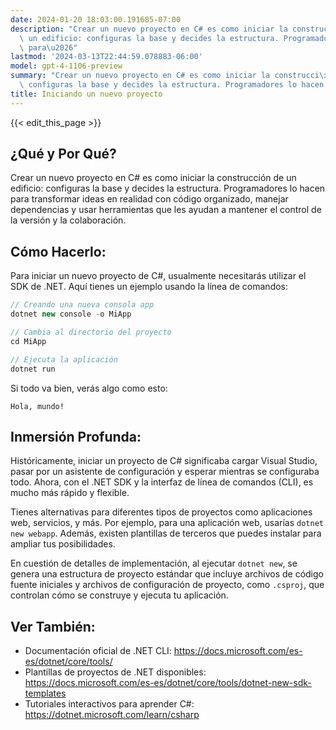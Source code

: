```yaml
---
date: 2024-01-20 18:03:00.191685-07:00
description: "Crear un nuevo proyecto en C# es como iniciar la construcci\xF3n de\
  \ un edificio: configuras la base y decides la estructura. Programadores lo hacen\
  \ para\u2026"
lastmod: '2024-03-13T22:44:59.078883-06:00'
model: gpt-4-1106-preview
summary: "Crear un nuevo proyecto en C# es como iniciar la construcci\xF3n de un edificio:\
  \ configuras la base y decides la estructura. Programadores lo hacen para\u2026"
title: Iniciando un nuevo proyecto
---
```


{{< edit_this_page >}}

## ¿Qué y Por Qué?

Crear un nuevo proyecto en C# es como iniciar la construcción de un edificio: configuras la base y decides la estructura. Programadores lo hacen para transformar ideas en realidad con código organizado, manejar dependencias y usar herramientas que les ayudan a mantener el control de la versión y la colaboración.

## Cómo Hacerlo:

Para iniciar un nuevo proyecto de C#, usualmente necesitarás utilizar el SDK de .NET. Aquí tienes un ejemplo usando la línea de comandos:

```C#
// Creando una nueva consola app
dotnet new console -o MiApp

// Cambia al directorio del proyecto
cd MiApp

// Ejecuta la aplicación
dotnet run
```

Si todo va bien, verás algo como esto:

```plaintext
Hola, mundo!
```

## Inmersión Profunda:

Históricamente, iniciar un proyecto de C# significaba cargar Visual Studio, pasar por un asistente de configuración y esperar mientras se configuraba todo. Ahora, con el .NET SDK y la interfaz de línea de comandos (CLI), es mucho más rápido y flexible.

Tienes alternativas para diferentes tipos de proyectos como aplicaciones web, servicios, y más. Por ejemplo, para una aplicación web, usarías `dotnet new webapp`. Además, existen plantillas de terceros que puedes instalar para ampliar tus posibilidades.

En cuestión de detalles de implementación, al ejecutar `dotnet new`, se genera una estructura de proyecto estándar que incluye archivos de código fuente iniciales y archivos de configuración de proyecto, como `.csproj`, que controlan cómo se construye y ejecuta tu aplicación.

## Ver También:

- Documentación oficial de .NET CLI: https://docs.microsoft.com/es-es/dotnet/core/tools/
- Plantillas de proyectos de .NET disponibles: https://docs.microsoft.com/es-es/dotnet/core/tools/dotnet-new-sdk-templates
- Tutoriales interactivos para aprender C#: https://dotnet.microsoft.com/learn/csharp

